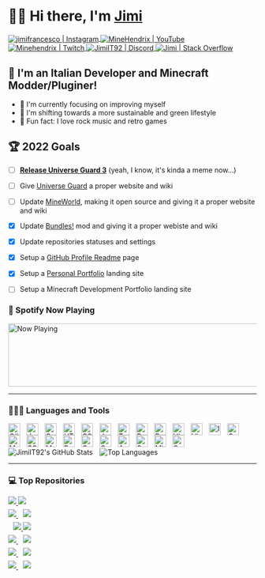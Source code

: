 # 👋🏼 Hi there, I'm <a href="https://stackoverflow.com/users/2695796/jimi" target="_blank">Jimi</a>
<a href="https://www.instagram.com/jimifrancesco/" target="_blank">
  <img align="center" alt="jimifrancesco | Instagram" title="Instagram" src="https://img.shields.io/badge/jimifrancesco-e4405f?style=flat-square&logo=instagram&logoColor=white" />
</a>
<a href="https://www.youtube.com/channel/UCQMKod7OLyusuyzV4dSHBvQ" target="_blank">
  <img align="center" alt="MineHendrix | YouTube" title="YouTube" src="https://img.shields.io/youtube/channel/subscribers/UCQMKod7OLyusuyzV4dSHBvQ?label=%20MineHendrix&logo=youtube&style=flat-square" />
</a>
<a href="https://www.twitch.tv/minehendrix" target="_blank">
  <img align="center" alt="Minehendrix | Twitch" title="Twitch" src="https://img.shields.io/twitch/status/minehendrix?color=9146FF&label=Minehendrix&logo=twitch&logoColor=white&style=flat-square" />
</a>
<a href="http://discordapp.com/users/155469699109486592" target="_blank">
  <img align="center" alt="JimiIT92 | Discord" title="Discord" src="https://img.shields.io/badge/JimiIT92-5865F2?style=flat-square&logo=discord&logoColor=white" />
</a>
<a href="https://stackoverflow.com/users/2695796/jimi" target="_blank">
  <img align="center" alt="Jimi | Stack Overflow" title="Stack Overflow" src="https://img.shields.io/badge/Jimi-FF6719?style=flat-square&logo=stackoverflow&logoColor=white" />
</a>

## 🍝 I'm an Italian Developer and Minecraft Modder/Pluginer!

- 🥊 I'm currently focusing on improving myself
- 🌳 I'm shifting towards a more sustainable and green lifestyle
- 🎸 Fun fact: I love rock music and retro games

## 🏆 2022 Goals

- [ ] <u>**Release Universe Guard 3**</u> (yeah, I know, it's kinda a meme now...)
- [ ] Give <a href="https://ore.spongepowered.org/Francesco_Jimi/Universe-Guard" target="_blank">Universe Guard</a> a proper website and wiki
- [ ] Update <a href="https://mineworldminecraft.altervista.org/blog/" target="_blank">MineWorld</a>, making it open source and giving it a proper website and wiki
- [x] Update <a href="https://www.curseforge.com/minecraft/mc-mods/bundles-mod" target="_blank">Bundles!</a> mod and giving it a proper webiste and wiki
- [x] Update repositories statuses and settings
- [x] Setup a <a href="https://github.com/JimiIT92" target="_blank">GitHub Profile Readme</a> page
- [x] Setup a <a href="https://francescogimignano.github.io/Portfolio/" target="_blank">Personal Portfolio</a> landing site
- [ ] Setup a Minecraft Development Portfolio landing site


### 🎵 Spotify Now Playing

<img src="https://novatorem-jimiit92.vercel.app/api/spotify?background_color=151515" width="512" height="128" alt="Now Playing">

<hr />

### 👨🏼‍💻 Languages and Tools

<!-- Back-End Languages -->
<a href="https://dotnet.microsoft.com/" target="_blank"><img align="left" alt="C# / .NET" title="C# / .NET" width="24px" style="margin-right: 13px" src="https://ico.now.sh/dotnet/512BD4" /></a>
<a href="https://www.java.com/" target="_blank"><img align="left" alt="Java" title="Java" width="24px" style="margin-right: 13px" src="https://www.svgrepo.com/show/184143/java.svg" /></a>
<a href="https://go.dev/" target="_blank"><img align="left" alt="GoLang" title="GoLang" width="24px" style="margin-right: 13px" src="https://ico.now.sh/go/00ADD8" /></a>
<!-- Front-End Languages -->
<a href="https://www.w3schools.com/html/" target="_blank"><img align="left" alt="HTML 5" title="HTML 5" width="24px" style="margin-right: 13px" src="https://ico.now.sh/html5/E34F26" /></a>
<a href="https://www.w3schools.com/css/" target="_blank"><img align="left" alt="CSS 3" title="CSS 3" width="24px" style="margin-right: 13px" src="https://ico.now.sh/css3/1572B6" /></a>
<a href="https://www.w3schools.com/js/" target="_blank"><img align="left" alt="Javascript" title="Javascript" width="24px" style="margin-right: 13px" src="https://ico.now.sh/javascript/F7DF1E" /></a>
<a href="https://www.typescriptlang.org/" target="_blank"><img align="left" alt="Typescript" title="Typescript" width="24px" style="margin-right: 13px" src="https://ico.now.sh/typescript/3178C6" /></a>
<!-- Scripting Languages -->
<a href="https://docs.microsoft.com/en-us/powershell/" target="_blank"><img align="left" alt="Powershell" title="Powershell" width="24px" style="margin-right: 13px" src="https://ico.now.sh/powershell/5391FE" /></a>
<a href="https://www.gnu.org/software/bash/" target="_blank"><img align="left" alt="Bash" title="Bash" width="24px" style="margin-right: 13px" src="https://ico.now.sh/gnubash/4EAA25" /></a>
<!-- IDEs -->
<a href="https://visualstudio.microsoft.com/" target="_blank"><img align="left" alt="Visual Studio" title="Visual Studio" width="24px" style="margin-right: 13px" src="https://ico.now.sh/visualstudio/5C2D91" /></a>
<a href="https://code.visualstudio.com/" target="_blank"><img align="left" alt="Visual Studio Code" title="Visual Studio Code" width="24px" style="margin-right: 13px" src="https://ico.now.sh/visualstudiocode/007ACC" /></a>
<a href="https://www.jetbrains.com/idea/" target="_blank"><img align="left" alt="IntelliJ Idea" title="IntelliJ Idea" width="24px" style="margin-right: 13px" src="https://ico.now.sh/intellijidea/4697ff" /></a>
<!-- Build Systems -->
<a href="https://gradle.org/" target="_blank"><img align="left" alt="Gradle" title="Gradle" width="24px" style="margin-right: 13px" src="https://ico.now.sh/gradle/02303A" /></a>
<a href="https://maven.apache.org/" target="_blank"><img align="left" alt="Maven" title="Maven" width="24px" style="margin-right: 13px" src="https://ico.now.sh/apachemaven/C71A36" /></a>
<!-- Databases -->
<a href="https://www.microsoft.com/en-us/sql-server/sql-server-downloads" target="_blank"><img align="left" alt="SQL Server" title="SQL Server" width="24px" style="margin-right: 13px" src="https://ico.now.sh/microsoftsqlserver/CC2927" /></a>
<a href="https://www.mongodb.com/" target="_blank"><img align="left" alt="MongoDB" title="MongoDB" width="24px" style="margin-right: 13px" src="https://ico.now.sh/mongodb/47A248" /></a>
<a href="https://redis.io/" target="_blank"><img align="left" alt="Redis" title="Redis" width="24px" style="margin-right: 13px" src="https://ico.now.sh/redis/DC382D" /></a>
<!-- Tools -->
<a href="https://graphql.org/" target="_blank"><img align="left" alt="GraphQL" title="GraphQL" width="24px" style="margin-right: 13px" src="https://ico.now.sh/graphql/E10098" /></a>
<a href="https://trello.com/" target="_blank"><img align="left" alt="GraphQL" title="Trello" width="24px" style="margin-right: 13px" src="https://ico.now.sh/trello/0052CC" /></a>
<a href="https://aws.amazon.com/" target="_blank"><img align="left" alt="AWS" title="AWS" width="24px" style="margin-right: 13px" src="https://ico.now.sh/amazonaws/FF9900" /></a>
<a href="https://www.serverless.com/" target="_blank"><img align="left" alt="Serverless" title="Serverless" width="24px" style="margin-right: 13px" src="https://ico.now.sh/serverless/FD5750" /></a>
<a href="https://forums.minecraftforge.net/" target="_blank"><img align="left" alt="Minecraft Forge" title="Minecraft Forge" width="24px" style="margin-right: 13px" src="https://ico.now.sh/curseforge/ED2D2F" /></a>
<a href="https://www.spongepowered.org/" target="_blank"><img align="left" alt="Sponge" title="Sponge" width="24px" style="margin-right: 13px" src="https://www.spongepowered.org/assets/img/icons/spongie-mark.svg" /></a>

<br/>
<br/>
<img align="center" alt="JimiIT92's GitHub Stats" src="https://github-readme-stats.vercel.app/api?username=JimiIT92&show_icons=true&hide_border=true&theme=dark&hide=prs&count_private=true" />
<img align="center" alt="Top Languages" style="margin-left: 10px" src="https://github-readme-stats.vercel.app/api/top-langs/?username=JimiIT92&layout=compact&theme=dark&langs_count=10&hide_border=true" />

<hr />

### 💻 Top Repositories

<a href="https://github.com/JimiIT92/BlazersMod">
  <img align="center" style="margin-bottom: 10px" src="https://github-readme-stats.vercel.app/api/pin/?username=JimiIT92&repo=BlazersMod&show_icons=true&hide_border=true&theme=dark" />
</a>
<a href="https://github.com/JimiIT92/BundlesMod">
  <img align="center" style="margin-bottom: 10px" src="https://github-readme-stats.vercel.app/api/pin/?username=JimiIT92&repo=BundlesMod&show_icons=true&hide_border=true&theme=dark" />
</a>

<br />

<a href="https://github.com/JimiIT92/UniverseGuard2">
  <img align="center" style="margin-bottom: 10px" src="https://github-readme-stats.vercel.app/api/pin/?username=JimiIT92&repo=UniverseGuard2&show_icons=true&hide_border=true&theme=dark" />
</a>
<a href="https://github.com/JimiIT92/BetterSnowierSnow">
  <img align="center" style="margin-bottom: 10px;margin-left: 10px;" src="https://github-readme-stats.vercel.app/api/pin/?username=JimiIT92&repo=BetterSnowierSnow&show_icons=true&hide_border=true&theme=dark" />
</a>


<br />

<a href="https://github.com/JimiIT92/ItemAlert">
  <img align="center" style="margin-bottom: 10px;margin-left: 10px;" src="https://github-readme-stats.vercel.app/api/pin/?username=JimiIT92&repo=ItemAlert&show_icons=true&hide_border=true&theme=dark" />
</a>
<a href="https://github.com/JimiIT92/snow_on_stairs">
  <img align="center" style="margin-bottom: 10px" src="https://github-readme-stats.vercel.app/api/pin/?username=JimiIT92&repo=snow_on_stairs&show_icons=true&hide_border=true&theme=dark" />
</a>

<br />

<a href="https://github.com/JimiIT92/TwitchSpawn">
  <img align="center" style="margin-bottom: 10px" src="https://github-readme-stats.vercel.app/api/pin/?username=JimiIT92&repo=TwitchSpawn&show_icons=true&hide_border=true&theme=dark"  />
</a>
<a href="https://github.com/JimiIT92/NameTagKeeper">
  <img align="center" style="margin-bottom: 10px;margin-left: 10px;" src="https://github-readme-stats.vercel.app/api/pin/?username=JimiIT92&repo=NameTagKeeper&show_icons=true&hide_border=true&theme=dark" />
</a>

<br />

<a href="https://github.com/JimiIT92/novatorem">
  <img align="center" style="margin-bottom: 10px" src="https://github-readme-stats.vercel.app/api/pin/?username=JimiIT92&repo=novatorem&show_icons=true&hide_border=true&theme=dark" />
</a>
<a href="https://github.com/JimiIT92/Elmah.io-Go">
  <img align="center" style="margin-bottom: 10px;margin-left: 10px;" src="https://github-readme-stats.vercel.app/api/pin/?username=JimiIT92&repo=Elmah.io-Go&show_icons=true&hide_border=true&theme=dark" />
</a>

<br />

<a href="https://github.com/JimiIT92/Lambda-Graphql-Boilerplate">
  <img align="center" style="margin-bottom: 10px" src="https://github-readme-stats.vercel.app/api/pin/?username=JimiIT92&repo=Lambda-Graphql-Boilerplate&show_icons=true&hide_border=true&theme=dark" />
</a>
<a href="https://github.com/JimiIT92/ALBResponse">
  <img align="center" style="margin-bottom: 10px;margin-left: 10px;" src="https://github-readme-stats.vercel.app/api/pin/?username=JimiIT92&repo=ALBResponse&show_icons=true&hide_border=true&theme=dark" />
</a>
